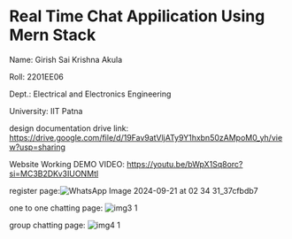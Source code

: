 # Real Time Chat Appilication Using Mern Stack

Name: Girish Sai Krishna Akula 

Roll: 2201EE06

Dept.: Electrical and Electronics Engineering

University: IIT Patna

design documentation drive link: https://drive.google.com/file/d/19Fav9atVljATy9Y1hxbn50zAMpoM0_yh/view?usp=sharing

Website Working DEMO VIDEO: https://youtu.be/bWpX1Sq8orc?si=MC3B2DKv3IUONMtl

register page:![WhatsApp Image 2024-09-21 at 02 34 31_37cfbdb7](https://github.com/user-attachments/assets/f517950b-c00f-40f9-8f8f-12843f87e386)

one to one chatting page: ![img3 1](https://github.com/user-attachments/assets/a5e9061f-4059-44e4-822c-339c255b0b97)

group chatting page: ![img4 1](https://github.com/user-attachments/assets/fb57bdd9-9a2f-44a9-bd84-4c1b6facc953)
